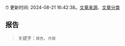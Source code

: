 :alarm_clock: 更新时间: 2024-08-21 16:42:38。[文章来源](/README.md)、[文章分类](/TAGS.md)

## 报告


> 关键字：`报告`、`月报`



